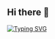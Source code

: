 ## Hi there 👋

[![Typing SVG](https://readme-typing-svg.demolab.com/?lines=Welcome+to+singleeeee's+Home!;Second+line+of+text)](https://git.io/typing-svg)

<!--
**singleeeee/singleeeee** is a ✨ _special_ ✨ repository because its `README.md` (this file) appears on your GitHub profile.

Here are some ideas to get you started:

- 🔭 I’m currently working on ...
- 🌱 I’m currently learning ...
- 👯 I’m looking to collaborate on ...
- 🤔 I’m looking for help with ...
- 💬 Ask me about ...
- 📫 How to reach me: ...
- 😄 Pronouns: ...
- ⚡ Fun fact: ...
-->

